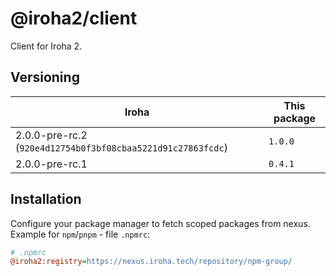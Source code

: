 # @iroha2/client

Client for Iroha 2.

## Versioning

| Iroha                                                       | This package |
| ----------------------------------------------------------- | ------------ |
| 2.0.0-pre-rc.2 (`920e4d12754b0f3bf08cbaa5221d91c27863fcdc`) | `1.0.0`      |
| 2.0.0-pre-rc.1                                              | `0.4.1`      |

## Installation

Configure your package manager to fetch scoped packages from nexus. Example for `npm`/`pnpm` - file `.npmrc`:

```ini
# .npmrc
@iroha2:registry=https://nexus.iroha.tech/repository/npm-group/
```
